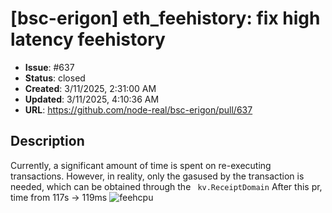 # [bsc-erigon] eth_feehistory: fix high latency feehistory

- **Issue**: #637
- **Status**: closed
- **Created**: 3/11/2025, 2:31:00 AM
- **Updated**: 3/11/2025, 4:10:36 AM
- **URL**: https://github.com/node-real/bsc-erigon/pull/637

## Description

Currently, a significant amount of time is spent on re-executing transactions. However, in reality, only the gasused by the transaction is needed, which can be obtained through the ` kv.ReceiptDomain`
After this pr, time from 117s -> 119ms
![feehcpu](https://github.com/user-attachments/assets/945d39b8-a6f1-4be7-b5fc-b966298011eb)
